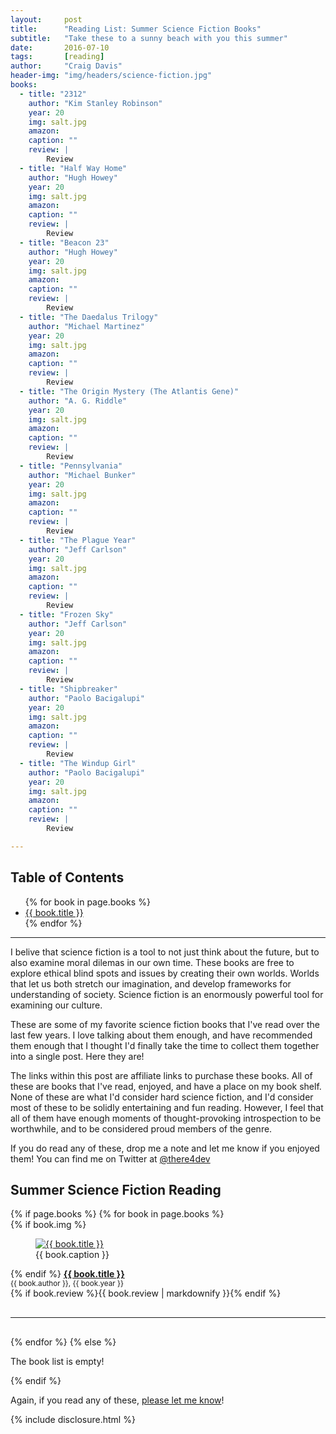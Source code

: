 ```yaml
---
layout:     post
title:      "Reading List: Summer Science Fiction Books"
subtitle:   "Take these to a sunny beach with you this summer"
date:       2016-07-10
tags:       [reading]
author:     "Craig Davis"
header-img: "img/headers/science-fiction.jpg"
books:
  - title: "2312"
    author: "Kim Stanley Robinson"
    year: 20
    img: salt.jpg
    amazon:
    caption: ""
    review: |
        Review
  - title: "Half Way Home"
    author: "Hugh Howey"
    year: 20
    img: salt.jpg
    amazon:
    caption: ""
    review: |
        Review
  - title: "Beacon 23"
    author: "Hugh Howey"
    year: 20
    img: salt.jpg
    amazon:
    caption: ""
    review: |
        Review
  - title: "The Daedalus Trilogy"
    author: "Michael Martinez"
    year: 20
    img: salt.jpg
    amazon:
    caption: ""
    review: |
        Review
  - title: "The Origin Mystery (The Atlantis Gene)"
    author: "A. G. Riddle"
    year: 20
    img: salt.jpg
    amazon:
    caption: ""
    review: |
        Review
  - title: "Pennsylvania"
    author: "Michael Bunker"
    year: 20
    img: salt.jpg
    amazon:
    caption: ""
    review: |
        Review
  - title: "The Plague Year"
    author: "Jeff Carlson"
    year: 20
    img: salt.jpg
    amazon:
    caption: ""
    review: |
        Review
  - title: "Frozen Sky"
    author: "Jeff Carlson"
    year: 20
    img: salt.jpg
    amazon:
    caption: ""
    review: |
        Review
  - title: "Shipbreaker"
    author: "Paolo Bacigalupi"
    year: 20
    img: salt.jpg
    amazon:
    caption: ""
    review: |
        Review
  - title: "The Windup Girl"
    author: "Paolo Bacigalupi"
    year: 20
    img: salt.jpg
    amazon:
    caption: ""
    review: |
        Review

---
```


## Table of Contents

<ul>
{% for book in page.books %}
    <li><a href="#{{ book.title | slugify }}">{{ book.title }}</a></li>
{% endfor %}
</ul>
<hr>

I belive that science fiction is a tool to not just think about the future, but to also examine moral dilemas in our own time. These books are free to explore ethical blind spots and issues by creating their own worlds. Worlds that let us both stretch our imagination, and develop frameworks for understanding of society. Science fiction is an enormously powerful tool for examining our culture.

These are some of my favorite science fiction books that I've read over the last few years. I love talking about them enough, and have recommended them enough that I thought I'd finally take the time to collect them together into a single post. Here they are!

The links within this post are affiliate links to purchase these books. All of these are books that I've read, enjoyed, and have a place on my book shelf. None of these are what I'd consider hard science fiction, and I'd consider most of these to be solidly entertaining and fun reading. However, I feel that all of them have enough moments of thought-provoking introspection to be worthwhile, and to be considered proud members of the genre.

If you do read any of these, drop me a note and let me know if you enjoyed them! You can find me on Twitter at [@there4dev](https://twitter.com/There4Dev)

## Summer Science Fiction Reading

<div class="review">
{% if page.books %}
{% for book in page.books %}
    <div class="review-book" id="{{ book.title | slugify }}" >
        {% if book.img %}
        <figure>
            <a href="{{ book.amazon }}" title="Amazon: {{ book.title }}"><img src="/img/posts/summer-science-fiction/{{ book.img }}" alt="{{ book.title }}"></a>
            <figcaption>{{ book.caption }}</figcaption>
        </figure>
        {% endif %}
        <strong><a href="{{ book.amazon }}" title="Amazon: {{ book.title }}">{{ book.title }}</a></strong><br>
        <small>{{ book.author }}, {{ book.year }}</small><br>
        {% if book.review %}{{ book.review | markdownify }}{% endif %}
    </div>
    <hr style="clear: both; margin: 30px 0;">
{% endfor %}
{% else %}
    <p>The book list is empty!</p>
{% endif %}
</div>

Again, if you read any of these, <a href="https://twitter.com/There4Dev">please let me know</a>!

{% include disclosure.html %}
